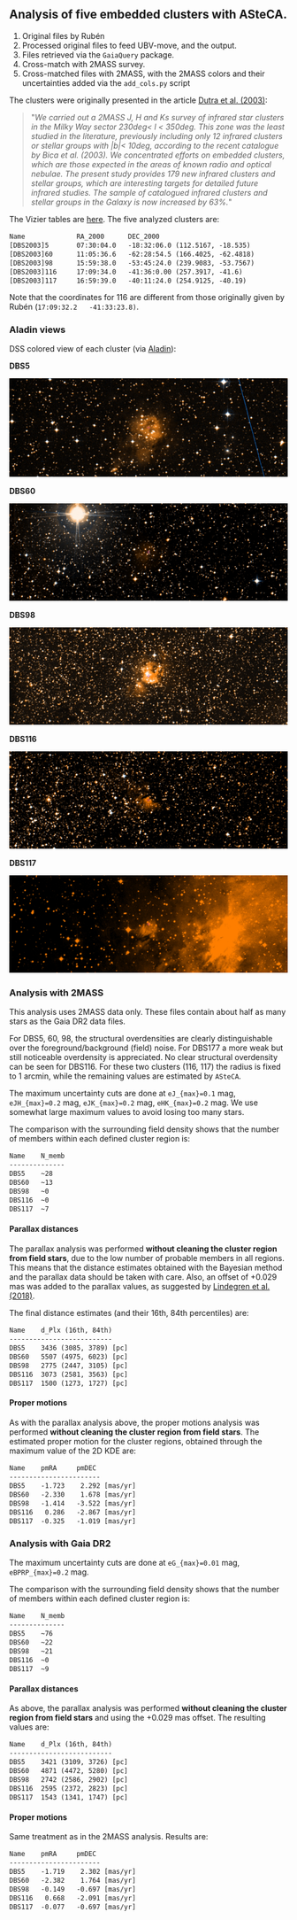 
## Analysis of five embedded clusters with ASteCA.

1. Original files by Rubén
2. Processed original files to feed UBV-move, and the output.
3. Files retrieved via the `GaiaQuery` package.
4. Cross-match with 2MASS survey.
5. Cross-matched files with 2MASS, with the 2MASS colors and their
   uncertainties added via the `add_cols.py` script

The clusters were originally presented in the article [Dutra et al. (2003)](https://ui.adsabs.harvard.edu/abs/2003A%26A...400..533D/abstract):

> "*We carried out a 2MASS J, H and Ks survey of infrared star clusters in the Milky Way sector 230deg< l < 350deg. This zone was the least studied in the literature, previously including only 12 infrared clusters or stellar groups with |b|< 10deg, according to the recent catalogue by Bica et al. (2003). We concentrated efforts on embedded clusters, which are those expected in the areas of known radio and optical nebulae. The present study provides 179 new infrared clusters and stellar groups, which are interesting targets for detailed future infrared studies. The sample of catalogued infrared clusters and stellar groups in the Galaxy is now increased by 63%.*"

The Vizier tables are [here](https://ui.adsabs.harvard.edu/abs/2003yCat..34000533D/abstract). The five analyzed clusters are:

```
Name             RA_2000      DEC_2000
[DBS2003]5       07:30:04.0   -18:32:06.0 (112.5167, -18.535)
[DBS2003]60      11:05:36.6   -62:28:54.5 (166.4025, -62.4818)
[DBS2003]98      15:59:38.0   -53:45:24.0 (239.9083, -53.7567)
[DBS2003]116     17:09:34.0   -41:36:0.00 (257.3917, -41.6)
[DBS2003]117     16:59:39.0   -40:11:24.0 (254.9125, -40.19)
```

Note that the coordinates for 116 are different from those originally given by Rubén (`17:09:32.2   -41:33:23.8)`.

### Aladin views

DSS colored view of each cluster (via [Aladin](https://aladin.u-strasbg.fr)):

**DBS5**

![](figs/dbs5.png)

**DBS60**

![](figs/dbs60.png)

**DBS98**

![](figs/dbs98.png)

**DBS116**

![](figs/dbs116.png)

**DBS117**

![](figs/dbs117.png)


### Analysis with 2MASS

This analysis uses 2MASS data only. These files contain about half as many stars as the Gaia DR2 data files.

For DBS5, 60, 98, the structural overdensities are clearly distinguishable over the foreground/background (field) noise. For DBS177 a more weak but still noticeable overdensity is appreciated. No clear structural overdensity can be seen for DBS116. For these two clusters (116, 117) the radius is fixed to 1 arcmin, while the remaining values are estimated by `ASteCA`.

The maximum uncertainty cuts are done at `eJ_{max}=0.1` mag, `eJH_{max}=0.2` mag, `eJK_{max}=0.2` mag, `eHK_{max}=0.2` mag. We use somewhat large maximum values to avoid losing too many stars.

The comparison with the surrounding field density shows that the number of members within each defined cluster region is:

```
Name    N_memb
--------------
DBS5    ~28
DBS60   ~13
DBS98   ~0
DBS116  ~0
DBS117  ~7
```


#### Parallax distances

The parallax analysis was performed **without cleaning the cluster region from field stars**, due to the low number of probable members in all regions. This means that the distance estimates obtained with the Bayesian method and the parallax data should be taken with care. Also, an offset of +0.029 mas was added to the parallax values, as suggested by [Lindegren et al. (2018)](https://www.aanda.org/articles/aa/abs/2018/08/aa32727-18/aa32727-18.html).

The final distance estimates (and their 16th, 84th percentiles) are:

```
Name    d_Plx (16th, 84th)
--------------------------
DBS5    3436 (3085, 3789) [pc]
DBS60   5507 (4975, 6023) [pc]
DBS98   2775 (2447, 3105) [pc]
DBS116  3073 (2581, 3563) [pc]
DBS117  1500 (1273, 1727) [pc]
```

#### Proper motions

As with the parallax analysis above, the proper motions analysis was performed **without cleaning the cluster region from field stars**.
The estimated proper motion for the cluster regions, obtained through the maximum value of the 2D KDE are:

```
Name    pmRA     pmDEC
-----------------------
DBS5    -1.723    2.292 [mas/yr]
DBS60   -2.330    1.678 [mas/yr]
DBS98   -1.414   -3.522 [mas/yr]
DBS116   0.286   -2.867 [mas/yr]
DBS117  -0.325   -1.019 [mas/yr]
```


### Analysis with Gaia DR2

The maximum uncertainty cuts are done at `eG_{max}=0.01` mag,
`eBPRP_{max}=0.2` mag.

The comparison with the surrounding field density shows that the number of members within each defined cluster region is:

```
Name    N_memb
--------------
DBS5    ~76
DBS60   ~22
DBS98   ~21
DBS116  ~0
DBS117  ~9
```


#### Parallax distances

As above, the parallax analysis was performed **without cleaning the cluster region from field stars** and using the +0.029 mas offset. The resulting values are:

```
Name    d_Plx (16th, 84th)
--------------------------
DBS5    3421 (3109, 3726) [pc]
DBS60   4871 (4472, 5280) [pc]
DBS98   2742 (2586, 2902) [pc]
DBS116  2595 (2372, 2823) [pc]
DBS117  1543 (1341, 1747) [pc]
```

#### Proper motions

Same treatment as in the 2MASS analysis. Results are:


```
Name    pmRA     pmDEC
-----------------------
DBS5    -1.719    2.302 [mas/yr]
DBS60   -2.382    1.764 [mas/yr]
DBS98   -0.149   -0.697 [mas/yr]
DBS116   0.668   -2.091 [mas/yr]
DBS117  -0.077   -0.697 [mas/yr]
```

